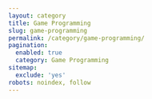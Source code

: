 ```yaml
---
layout: category
title: Game Programming
slug: game-programming
permalink: /category/game-programming/
pagination:
  enabled: true
  category: Game Programming
sitemap:
  exclude: 'yes'
robots: noindex, follow
---
```

